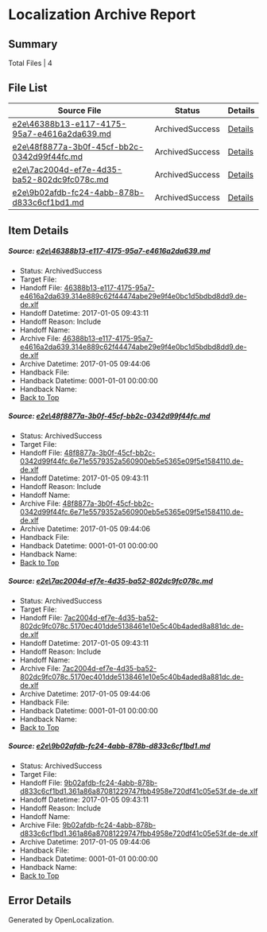 # <a name='report-top'></a> Localization Archive Report

## Summary
 Total Files | 4

## File List
 Source File | Status | Details 
 ----------- | ------ | ------- 
 [e2e\46388b13-e117-4175-95a7-e4616a2da639.md](https://github.com/OpenLocalizationTestOrg/ol-test0/blob/c3824a38e9fcbdcf7536382c41e9926b7b1eca74/e2e/46388b13-e117-4175-95a7-e4616a2da639.md) | ArchivedSuccess | [Details](#3acf3833973cc1ba78230294580409f5c511d0041)
 [e2e\48f8877a-3b0f-45cf-bb2c-0342d99f44fc.md](https://github.com/OpenLocalizationTestOrg/ol-test0/blob/c3824a38e9fcbdcf7536382c41e9926b7b1eca74/e2e/48f8877a-3b0f-45cf-bb2c-0342d99f44fc.md) | ArchivedSuccess | [Details](#d6d7f59cfd8187e0bef9c49958c92f7855c80bf12)
 [e2e\7ac2004d-ef7e-4d35-ba52-802dc9fc078c.md](https://github.com/OpenLocalizationTestOrg/ol-test0/blob/c3824a38e9fcbdcf7536382c41e9926b7b1eca74/e2e/7ac2004d-ef7e-4d35-ba52-802dc9fc078c.md) | ArchivedSuccess | [Details](#628daf889c8a3c4096d96d8e69f6873612d19d603)
 [e2e\9b02afdb-fc24-4abb-878b-d833c6cf1bd1.md](https://github.com/OpenLocalizationTestOrg/ol-test0/blob/c3824a38e9fcbdcf7536382c41e9926b7b1eca74/e2e/9b02afdb-fc24-4abb-878b-d833c6cf1bd1.md) | ArchivedSuccess | [Details](#d7de1b9213d060da76ca2bc42937a69e563fdcf55)

## Item Details
##### <a name='3acf3833973cc1ba78230294580409f5c511d0041'></a> Source: [e2e\46388b13-e117-4175-95a7-e4616a2da639.md](https://github.com/OpenLocalizationTestOrg/ol-test0/blob/c3824a38e9fcbdcf7536382c41e9926b7b1eca74/e2e/46388b13-e117-4175-95a7-e4616a2da639.md)
* Status: ArchivedSuccess
* Target File: 
* Handoff File: [46388b13-e117-4175-95a7-e4616a2da639.314e889c62f44474abe29e9f4e0bc1d5bdbd8dd9.de-de.xlf](https://github.com/OpenLocalizationTestOrg/ol-test0-handoff/blob/3a1b0c4ce4be2161b2b2787d3f1bfaa94db3958c/ol-handoff/OpenLocalizationTestOrg/ol-test0-dede/shujia/ht/46388b13-e117-4175-95a7-e4616a2da639.314e889c62f44474abe29e9f4e0bc1d5bdbd8dd9.de-de.xlf)
* Handoff Datetime: 2017-01-05 09:43:11
* Handoff Reason: Include
* Handoff Name: 
* Archive File: [46388b13-e117-4175-95a7-e4616a2da639.314e889c62f44474abe29e9f4e0bc1d5bdbd8dd9.de-de.xlf](https://github.com/OpenLocalizationTestOrg/ol-test0-handoff/blob/753a79364d6bfca46b804eb3baff8ca0e406150f/ol-archive/OpenLocalizationTestOrg/ol-test0-dede/shujia/ht/46388b13-e117-4175-95a7-e4616a2da639.314e889c62f44474abe29e9f4e0bc1d5bdbd8dd9.de-de.xlf)
* Archive Datetime: 2017-01-05 09:44:06
* Handback File: 
* Handback Datetime: 0001-01-01 00:00:00
* Handback Name: 
* [Back to Top](#report-top)

##### <a name='d6d7f59cfd8187e0bef9c49958c92f7855c80bf12'></a> Source: [e2e\48f8877a-3b0f-45cf-bb2c-0342d99f44fc.md](https://github.com/OpenLocalizationTestOrg/ol-test0/blob/c3824a38e9fcbdcf7536382c41e9926b7b1eca74/e2e/48f8877a-3b0f-45cf-bb2c-0342d99f44fc.md)
* Status: ArchivedSuccess
* Target File: 
* Handoff File: [48f8877a-3b0f-45cf-bb2c-0342d99f44fc.6e71e5579352a560900eb5e5365e09f5e1584110.de-de.xlf](https://github.com/OpenLocalizationTestOrg/ol-test0-handoff/blob/3a1b0c4ce4be2161b2b2787d3f1bfaa94db3958c/ol-handoff/OpenLocalizationTestOrg/ol-test0-dede/shujia/ht/48f8877a-3b0f-45cf-bb2c-0342d99f44fc.6e71e5579352a560900eb5e5365e09f5e1584110.de-de.xlf)
* Handoff Datetime: 2017-01-05 09:43:11
* Handoff Reason: Include
* Handoff Name: 
* Archive File: [48f8877a-3b0f-45cf-bb2c-0342d99f44fc.6e71e5579352a560900eb5e5365e09f5e1584110.de-de.xlf](https://github.com/OpenLocalizationTestOrg/ol-test0-handoff/blob/753a79364d6bfca46b804eb3baff8ca0e406150f/ol-archive/OpenLocalizationTestOrg/ol-test0-dede/shujia/ht/48f8877a-3b0f-45cf-bb2c-0342d99f44fc.6e71e5579352a560900eb5e5365e09f5e1584110.de-de.xlf)
* Archive Datetime: 2017-01-05 09:44:06
* Handback File: 
* Handback Datetime: 0001-01-01 00:00:00
* Handback Name: 
* [Back to Top](#report-top)

##### <a name='628daf889c8a3c4096d96d8e69f6873612d19d603'></a> Source: [e2e\7ac2004d-ef7e-4d35-ba52-802dc9fc078c.md](https://github.com/OpenLocalizationTestOrg/ol-test0/blob/c3824a38e9fcbdcf7536382c41e9926b7b1eca74/e2e/7ac2004d-ef7e-4d35-ba52-802dc9fc078c.md)
* Status: ArchivedSuccess
* Target File: 
* Handoff File: [7ac2004d-ef7e-4d35-ba52-802dc9fc078c.5170ec401dde5138461e10e5c40b4aded8a881dc.de-de.xlf](https://github.com/OpenLocalizationTestOrg/ol-test0-handoff/blob/3a1b0c4ce4be2161b2b2787d3f1bfaa94db3958c/ol-handoff/OpenLocalizationTestOrg/ol-test0-dede/shujia/ht/7ac2004d-ef7e-4d35-ba52-802dc9fc078c.5170ec401dde5138461e10e5c40b4aded8a881dc.de-de.xlf)
* Handoff Datetime: 2017-01-05 09:43:11
* Handoff Reason: Include
* Handoff Name: 
* Archive File: [7ac2004d-ef7e-4d35-ba52-802dc9fc078c.5170ec401dde5138461e10e5c40b4aded8a881dc.de-de.xlf](https://github.com/OpenLocalizationTestOrg/ol-test0-handoff/blob/753a79364d6bfca46b804eb3baff8ca0e406150f/ol-archive/OpenLocalizationTestOrg/ol-test0-dede/shujia/ht/7ac2004d-ef7e-4d35-ba52-802dc9fc078c.5170ec401dde5138461e10e5c40b4aded8a881dc.de-de.xlf)
* Archive Datetime: 2017-01-05 09:44:06
* Handback File: 
* Handback Datetime: 0001-01-01 00:00:00
* Handback Name: 
* [Back to Top](#report-top)

##### <a name='d7de1b9213d060da76ca2bc42937a69e563fdcf55'></a> Source: [e2e\9b02afdb-fc24-4abb-878b-d833c6cf1bd1.md](https://github.com/OpenLocalizationTestOrg/ol-test0/blob/c3824a38e9fcbdcf7536382c41e9926b7b1eca74/e2e/9b02afdb-fc24-4abb-878b-d833c6cf1bd1.md)
* Status: ArchivedSuccess
* Target File: 
* Handoff File: [9b02afdb-fc24-4abb-878b-d833c6cf1bd1.361a86a87081229747fbb4958e720df41c05e53f.de-de.xlf](https://github.com/OpenLocalizationTestOrg/ol-test0-handoff/blob/3a1b0c4ce4be2161b2b2787d3f1bfaa94db3958c/ol-handoff/OpenLocalizationTestOrg/ol-test0-dede/shujia/ht/9b02afdb-fc24-4abb-878b-d833c6cf1bd1.361a86a87081229747fbb4958e720df41c05e53f.de-de.xlf)
* Handoff Datetime: 2017-01-05 09:43:11
* Handoff Reason: Include
* Handoff Name: 
* Archive File: [9b02afdb-fc24-4abb-878b-d833c6cf1bd1.361a86a87081229747fbb4958e720df41c05e53f.de-de.xlf](https://github.com/OpenLocalizationTestOrg/ol-test0-handoff/blob/753a79364d6bfca46b804eb3baff8ca0e406150f/ol-archive/OpenLocalizationTestOrg/ol-test0-dede/shujia/ht/9b02afdb-fc24-4abb-878b-d833c6cf1bd1.361a86a87081229747fbb4958e720df41c05e53f.de-de.xlf)
* Archive Datetime: 2017-01-05 09:44:06
* Handback File: 
* Handback Datetime: 0001-01-01 00:00:00
* Handback Name: 
* [Back to Top](#report-top)


## Error Details

Generated by OpenLocalization.

